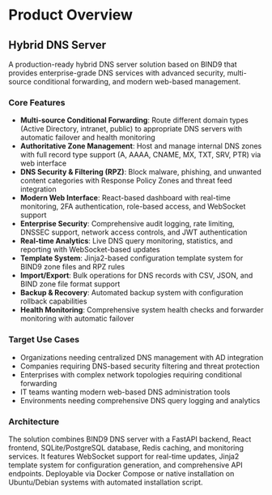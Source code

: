 # Product Overview

## Hybrid DNS Server

A production-ready hybrid DNS server solution based on BIND9 that provides enterprise-grade DNS services with advanced security, multi-source conditional forwarding, and modern web-based management.

### Core Features

- **Multi-source Conditional Forwarding**: Route different domain types (Active Directory, intranet, public) to appropriate DNS servers with automatic failover and health monitoring
- **Authoritative Zone Management**: Host and manage internal DNS zones with full record type support (A, AAAA, CNAME, MX, TXT, SRV, PTR) via web interface
- **DNS Security & Filtering (RPZ)**: Block malware, phishing, and unwanted content categories with Response Policy Zones and threat feed integration
- **Modern Web Interface**: React-based dashboard with real-time monitoring, 2FA authentication, role-based access, and WebSocket support
- **Enterprise Security**: Comprehensive audit logging, rate limiting, DNSSEC support, network access controls, and JWT authentication
- **Real-time Analytics**: Live DNS query monitoring, statistics, and reporting with WebSocket-based updates
- **Template System**: Jinja2-based configuration template system for BIND9 zone files and RPZ rules
- **Import/Export**: Bulk operations for DNS records with CSV, JSON, and BIND zone file format support
- **Backup & Recovery**: Automated backup system with configuration rollback capabilities
- **Health Monitoring**: Comprehensive system health checks and forwarder monitoring with automatic failover

### Target Use Cases

- Organizations needing centralized DNS management with AD integration
- Companies requiring DNS-based security filtering and threat protection
- Enterprises with complex network topologies requiring conditional forwarding
- IT teams wanting modern web-based DNS administration tools
- Environments needing comprehensive DNS query logging and analytics

### Architecture

The solution combines BIND9 DNS server with a FastAPI backend, React frontend, SQLite/PostgreSQL database, Redis caching, and monitoring services. It features WebSocket support for real-time updates, Jinja2 template system for configuration generation, and comprehensive API endpoints. Deployable via Docker Compose or native installation on Ubuntu/Debian systems with automated installation script.